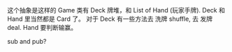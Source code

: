 这个抽象是这样的
Game 类有 Deck 牌堆，和 List of Hand (玩家手牌).
Deck 和 Hand 里当然都是 Card 了。
对于 Deck 有一些方法去 洗牌 shuffle, 去 发牌 deal.
Hand 要判断输赢。

sub and pub?